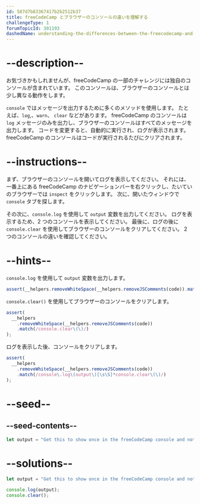 ```yaml
---
id: 587d7b83367417b2b2512b37
title: freeCodeCamp とブラウザーのコンソールの違いを理解する
challengeType: 1
forumTopicId: 301193
dashedName: understanding-the-differences-between-the-freecodecamp-and-browser-console
---
```


# --description--

お気づきかもしれませんが、freeCodeCamp の一部のチャレンジには独自のコンソールが含まれています。 このコンソールは、ブラウザーのコンソールとは少し異なる動作をします。

`console` ではメッセージを出力するために多くのメソッドを使用します。 たとえば、`log`,、`warn`、 `clear` などがあります。 freeCodeCamp のコンソールは `log` メッセージのみを出力し、ブラウザーのコンソールはすべてのメッセージを出力します。 コードを変更すると、自動的に実行され、ログが表示されます。 freeCodeCamp のコンソールはコードが実行されるたびにクリアされます。

# --instructions--

まず、ブラウザーのコンソールを開いてログを表示してください。 それには、一番上にある freeCodeCamp のナビゲーションバーを右クリックし、たいていのブラウザーでは `inspect` をクリックします。 次に、開いたウィンドウで `console` タブを探します。

その次に、`console.log` を使用して `output` 変数を出力してください。 ログを表示するため、2 つのコンソールを表示してください。 最後に、ログの後に `console.clear` を使用してブラウザーのコンソールをクリアしてください。 2 つのコンソールの違いを確認してください。

# --hints--

`console.log` を使用して `output` 変数を出力します。

```js
assert(__helpers.removeWhiteSpace(__helpers.removeJSComments(code)).match(/console\.log\(output\)/));
```

`console.clear()` を使用してブラウザーのコンソールをクリアします。

```js
assert(
  __helpers
    .removeWhiteSpace(__helpers.removeJSComments(code))
    .match(/console.clear\(\)/)
);
```

ログを表示した後、コンソールをクリアします。

```js
assert(
  __helpers
    .removeWhiteSpace(__helpers.removeJSComments(code))
    .match(/console\.log\(output\)[\s\S]*console.clear\(\)/)
);
```

# --seed--

## --seed-contents--

```js
let output = "Get this to show once in the freeCodeCamp console and not at all in the browser console";

```

# --solutions--

```js
let output = "Get this to show once in the freeCodeCamp console and not at all in the browser console";

console.log(output);
console.clear();
```
